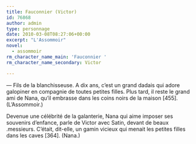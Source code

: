 ```yaml
---
title: Fauconnier (Victor)
id: 76868
author: admin
type: personnage
date: 2010-03-08T08:27:06+00:00
excerpt: "L'Assommoir"
novel:
  - assommoir
rm_character_name_main: 'Fauconnier '
rm_character_name_secondary: Victor

---
```

— Fils de la blanchisseuse. A dix ans, c&rsquo;est un grand dadais qui adore galopiner en compagnie de toutes petites filles. Plus tard, il reste le grand ami de Nana, qu&rsquo;il embrasse dans les coins noirs de la maison [455]. (L&rsquo;Assommoir.)

Devenue une célébrité de la galanterie, Nana qui aime imposer ses souvenirs d&rsquo;enfance, parle de Victor avec Satin, devant de beaux .messieurs. C&rsquo;était, dit-elle, un gamin vicieux qui menait les petites filles dans les caves [364]. (Nana.)